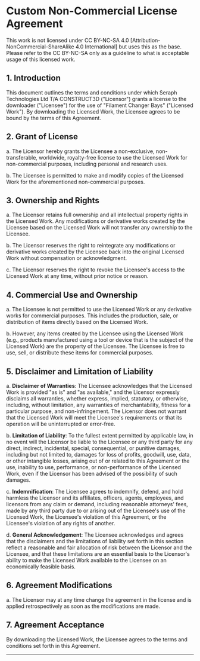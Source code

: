 
# Custom Non-Commercial License Agreement


This work is not licensed under CC BY-NC-SA 4.0 [Attribution-NonCommercial-ShareAlike 4.0 International] but uses this as the base. Please refer to the CC BY-NC-SA only as a guideline to what is acceptable usage of this licensed work.

## 1. Introduction

This document outlines the terms and conditions under which Seraph Technologies Ltd T/A CONSTRUCT3D ("Licensor") grants a license to the downloader ("Licensee") for the use of "Filament Changer Bays" ("Licensed Work"). By downloading the Licensed Work, the Licensee agrees to be bound by the terms of this Agreement.

## 2. Grant of License

a. The Licensor hereby grants the Licensee a non-exclusive, non-transferable, worldwide, royalty-free license to use the Licensed Work for non-commercial purposes, including personal and research uses.

b. The Licensee is permitted to make and modify copies of the Licensed Work for the aforementioned non-commercial purposes.

## 3. Ownership and Rights

a. The Licensor retains full ownership and all intellectual property rights in the Licensed Work. Any modifications or derivative works created by the Licensee based on the Licensed Work will not transfer any ownership to the Licensee.

b. The Licensor reserves the right to reintegrate any modifications or derivative works created by the Licensee back into the original Licensed Work without compensation or acknowledgment.

c. The Licensor reserves the right to revoke the Licensee's access to the Licensed Work at any time, without prior notice or reason.

## 4. Commercial Use and Ownership

a. The Licensee is not permitted to use the Licensed Work or any derivative works for commercial purposes. This includes the production, sale, or distribution of items directly based on the Licensed Work.

b. However, any items created by the Licensee using the Licensed Work (e.g., products manufactured using a tool or device that is the subject of the Licensed Work) are the property of the Licensee. The Licensee is free to use, sell, or distribute these items for commercial purposes.

## 5. Disclaimer and Limitation of Liability

a. **Disclaimer of Warranties**: The Licensee acknowledges that the Licensed Work is provided "as is" and "as available," and the Licensor expressly disclaims all warranties, whether express, implied, statutory, or otherwise, including, without limitation, any warranties of merchantability, fitness for a particular purpose, and non-infringement. The Licensor does not warrant that the Licensed Work will meet the Licensee's requirements or that its operation will be uninterrupted or error-free.

b. **Limitation of Liability**: To the fullest extent permitted by applicable law, in no event will the Licensor be liable to the Licensee or any third party for any direct, indirect, incidental, special, consequential, or punitive damages, including but not limited to, damages for loss of profits, goodwill, use, data, or other intangible losses, arising out of or related to this Agreement or the use, inability to use, performance, or non-performance of the Licensed Work, even if the Licensor has been advised of the possibility of such damages.

c. **Indemnification**: The Licensee agrees to indemnify, defend, and hold harmless the Licensor and its affiliates, officers, agents, employees, and licensors from any claim or demand, including reasonable attorneys' fees, made by any third party due to or arising out of the Licensee's use of the Licensed Work, the Licensee's violation of this Agreement, or the Licensee's violation of any rights of another.

d. **General Acknowledgement**: The Licensee acknowledges and agrees that the disclaimers and the limitations of liability set forth in this section reflect a reasonable and fair allocation of risk between the Licensor and the Licensee, and that these limitations are an essential basis to the Licensor's ability to make the Licensed Work available to the Licensee on an economically feasible basis.

## 6. Agreement Modifications

a. The Licensor may at any time change the agreement in the license and is applied retrospectively as soon as the modifications are made.

## 7. Agreement Acceptance

By downloading the Licensed Work, the Licensee agrees to the terms and conditions set forth in this Agreement.

---

